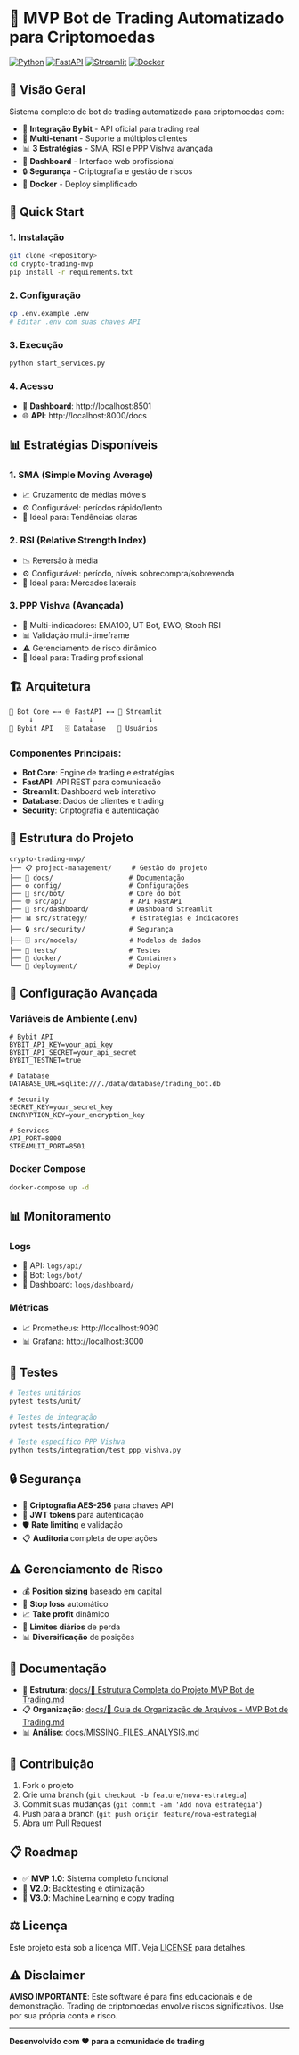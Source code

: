 # 🤖 MVP Bot de Trading Automatizado para Criptomoedas

[![Python](https://img.shields.io/badge/Python-3.11+-blue.svg)](https://python.org)
[![FastAPI](https://img.shields.io/badge/FastAPI-0.104+-green.svg)](https://fastapi.tiangolo.com)
[![Streamlit](https://img.shields.io/badge/Streamlit-1.28+-red.svg)](https://streamlit.io)
[![Docker](https://img.shields.io/badge/Docker-Ready-blue.svg)](https://docker.com)

## 🎯 **Visão Geral**

Sistema completo de bot de trading automatizado para criptomoedas com:
- 🔗 **Integração Bybit** - API oficial para trading real
- 👥 **Multi-tenant** - Suporte a múltiplos clientes
- 📊 **3 Estratégias** - SMA, RSI e PPP Vishva avançada
- 🎨 **Dashboard** - Interface web profissional
- 🔒 **Segurança** - Criptografia e gestão de riscos
- 🐳 **Docker** - Deploy simplificado

## 🚀 **Quick Start**

### 1. **Instalação**
```bash
git clone <repository>
cd crypto-trading-mvp
pip install -r requirements.txt
```

### 2. **Configuração**
```bash
cp .env.example .env
# Editar .env com suas chaves API
```

### 3. **Execução**
```bash
python start_services.py
```

### 4. **Acesso**
- 🎨 **Dashboard**: http://localhost:8501
- 🌐 **API**: http://localhost:8000/docs

## 📊 **Estratégias Disponíveis**

### 1. **SMA (Simple Moving Average)**
- 📈 Cruzamento de médias móveis
- ⚙️ Configurável: períodos rápido/lento
- 🎯 Ideal para: Tendências claras

### 2. **RSI (Relative Strength Index)**
- 📉 Reversão à média
- ⚙️ Configurável: período, níveis sobrecompra/sobrevenda
- 🎯 Ideal para: Mercados laterais

### 3. **PPP Vishva (Avançada)**
- 🔬 Multi-indicadores: EMA100, UT Bot, EWO, Stoch RSI
- 📊 Validação multi-timeframe
- ⚠️ Gerenciamento de risco dinâmico
- 🎯 Ideal para: Trading profissional

## 🏗️ **Arquitetura**

```
🤖 Bot Core ←→ 🌐 FastAPI ←→ 🎨 Streamlit
     ↓              ↓              ↓
🔗 Bybit API   🗄️ Database   👤 Usuários
```

### **Componentes Principais:**
- **Bot Core**: Engine de trading e estratégias
- **FastAPI**: API REST para comunicação
- **Streamlit**: Dashboard web interativo
- **Database**: Dados de clientes e trading
- **Security**: Criptografia e autenticação

## 📁 **Estrutura do Projeto**

```
crypto-trading-mvp/
├── 📋 project-management/     # Gestão do projeto
├── 📖 docs/                   # Documentação
├── ⚙️ config/                 # Configurações
├── 🤖 src/bot/                # Core do bot
├── 🌐 src/api/                # API FastAPI
├── 🎨 src/dashboard/          # Dashboard Streamlit
├── 📊 src/strategy/           # Estratégias e indicadores
├── 🔒 src/security/           # Segurança
├── 🗄️ src/models/             # Modelos de dados
├── 🧪 tests/                  # Testes
├── 🐳 docker/                 # Containers
└── 🚀 deployment/             # Deploy
```

## 🔧 **Configuração Avançada**

### **Variáveis de Ambiente (.env)**
```env
# Bybit API
BYBIT_API_KEY=your_api_key
BYBIT_API_SECRET=your_api_secret
BYBIT_TESTNET=true

# Database
DATABASE_URL=sqlite:///./data/database/trading_bot.db

# Security
SECRET_KEY=your_secret_key
ENCRYPTION_KEY=your_encryption_key

# Services
API_PORT=8000
STREAMLIT_PORT=8501
```

### **Docker Compose**
```bash
docker-compose up -d
```

## 📊 **Monitoramento**

### **Logs**
- 📝 API: `logs/api/`
- 🤖 Bot: `logs/bot/`
- 🎨 Dashboard: `logs/dashboard/`

### **Métricas**
- 📈 Prometheus: http://localhost:9090
- 📊 Grafana: http://localhost:3000

## 🧪 **Testes**

```bash
# Testes unitários
pytest tests/unit/

# Testes de integração
pytest tests/integration/

# Teste específico PPP Vishva
python tests/integration/test_ppp_vishva.py
```

## 🔒 **Segurança**

- 🔐 **Criptografia AES-256** para chaves API
- 🔑 **JWT tokens** para autenticação
- 🛡️ **Rate limiting** e validação
- 📋 **Auditoria** completa de operações

## ⚠️ **Gerenciamento de Risco**

- 💰 **Position sizing** baseado em capital
- 🛑 **Stop loss** automático
- 📈 **Take profit** dinâmico
- 🚫 **Limites diários** de perda
- 📊 **Diversificação** de posições

## 📖 **Documentação**

- 📁 **Estrutura**: [docs/📁 Estrutura Completa do Projeto MVP Bot de Trading.md](docs/📁%20Estrutura%20Completa%20do%20Projeto%20MVP%20Bot%20de%20Trading.md)
- 📋 **Organização**: [docs/📁 Guia de Organização de Arquivos - MVP Bot de Trading.md](docs/📁%20Guia%20de%20Organização%20de%20Arquivos%20-%20MVP%20Bot%20de%20Trading.md)
- 📊 **Análise**: [docs/MISSING_FILES_ANALYSIS.md](docs/MISSING_FILES_ANALYSIS.md)

## 🤝 **Contribuição**

1. Fork o projeto
2. Crie uma branch (`git checkout -b feature/nova-estrategia`)
3. Commit suas mudanças (`git commit -am 'Add nova estratégia'`)
4. Push para a branch (`git push origin feature/nova-estrategia`)
5. Abra um Pull Request

## 📋 **Roadmap**

- ✅ **MVP 1.0**: Sistema completo funcional
- 🔄 **V2.0**: Backtesting e otimização
- 🔮 **V3.0**: Machine Learning e copy trading

## ⚖️ **Licença**

Este projeto está sob a licença MIT. Veja [LICENSE](LICENSE) para detalhes.

## ⚠️ **Disclaimer**

**AVISO IMPORTANTE**: Este software é para fins educacionais e de demonstração. Trading de criptomoedas envolve riscos significativos. Use por sua própria conta e risco.

---

**Desenvolvido com ❤️ para a comunidade de trading**

